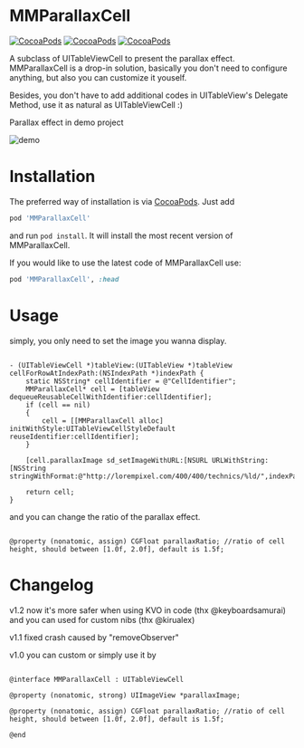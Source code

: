MMParallaxCell
=============
[![CocoaPods](https://img.shields.io/cocoapods/v/MMParallaxCell.svg)]()
[![CocoaPods](https://img.shields.io/cocoapods/p/MMParallaxCell.svg)]()
[![CocoaPods](https://img.shields.io/cocoapods/l/MMParallaxCell.svg)]()

A subclass of UITableViewCell to present the parallax effect. MMParallaxCell is a drop-in solution, basically you don't need to configure anything, but also you can customize it youself. 

Besides, you don't have to add additional codes in UITableView's Delegate Method, use it as natural as UITableViewCell :)

Parallax effect in demo project

![demo](https://github.com/adad184/MMParallaxCell/blob/master/DEMO.gif)


Installation
============

The preferred way of installation is via [CocoaPods](http://cocoapods.org). Just add

```ruby
pod 'MMParallaxCell'
```

and run `pod install`. It will install the most recent version of MMParallaxCell.

If you would like to use the latest code of MMParallaxCell use:

```ruby
pod 'MMParallaxCell', :head
```

Usage
===============

simply, you only need to set the image you wanna display.

```objc

- (UITableViewCell *)tableView:(UITableView *)tableView cellForRowAtIndexPath:(NSIndexPath *)indexPath {
    static NSString* cellIdentifier = @"CellIdentifier";
    MMParallaxCell* cell = [tableView dequeueReusableCellWithIdentifier:cellIdentifier];
    if (cell == nil)
    {
        cell = [[MMParallaxCell alloc] initWithStyle:UITableViewCellStyleDefault reuseIdentifier:cellIdentifier];
    }
    
    [cell.parallaxImage sd_setImageWithURL:[NSURL URLWithString:[NSString stringWithFormat:@"http://lorempixel.com/400/400/technics/%ld/",indexPath.row]]];
    
    return cell;
}

```


and you can change the ratio of the parallax effect.

```objc

@property (nonatomic, assign) CGFloat parallaxRatio; //ratio of cell height, should between [1.0f, 2.0f], default is 1.5f;

```
	

Changelog
===============

v1.2  now it's more safer when using KVO in code (thx @keyboardsamurai) and you can used for custom nibs (thx @kirualex)

v1.1  fixed crash caused by "removeObserver"

v1.0  you can custom or simply use it by

```objc

@interface MMParallaxCell : UITableViewCell

@property (nonatomic, strong) UIImageView *parallaxImage;

@property (nonatomic, assign) CGFloat parallaxRatio; //ratio of cell height, should between [1.0f, 2.0f], default is 1.5f;

@end
```


